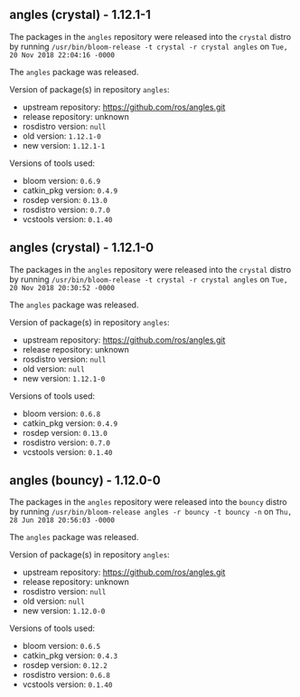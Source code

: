 ## angles (crystal) - 1.12.1-1

The packages in the `angles` repository were released into the `crystal` distro by running `/usr/bin/bloom-release -t crystal -r crystal angles` on `Tue, 20 Nov 2018 22:04:16 -0000`

The `angles` package was released.

Version of package(s) in repository `angles`:

- upstream repository: https://github.com/ros/angles.git
- release repository: unknown
- rosdistro version: `null`
- old version: `1.12.1-0`
- new version: `1.12.1-1`

Versions of tools used:

- bloom version: `0.6.9`
- catkin_pkg version: `0.4.9`
- rosdep version: `0.13.0`
- rosdistro version: `0.7.0`
- vcstools version: `0.1.40`


## angles (crystal) - 1.12.1-0

The packages in the `angles` repository were released into the `crystal` distro by running `/usr/bin/bloom-release -t crystal -r crystal angles` on `Tue, 20 Nov 2018 20:30:52 -0000`

The `angles` package was released.

Version of package(s) in repository `angles`:

- upstream repository: https://github.com/ros/angles.git
- release repository: unknown
- rosdistro version: `null`
- old version: `null`
- new version: `1.12.1-0`

Versions of tools used:

- bloom version: `0.6.8`
- catkin_pkg version: `0.4.9`
- rosdep version: `0.13.0`
- rosdistro version: `0.7.0`
- vcstools version: `0.1.40`


## angles (bouncy) - 1.12.0-0

The packages in the `angles` repository were released into the `bouncy` distro by running `/usr/bin/bloom-release angles -r bouncy -t bouncy -n` on `Thu, 28 Jun 2018 20:56:03 -0000`

The `angles` package was released.

Version of package(s) in repository `angles`:

- upstream repository: https://github.com/ros/angles.git
- release repository: unknown
- rosdistro version: `null`
- old version: `null`
- new version: `1.12.0-0`

Versions of tools used:

- bloom version: `0.6.5`
- catkin_pkg version: `0.4.3`
- rosdep version: `0.12.2`
- rosdistro version: `0.6.8`
- vcstools version: `0.1.40`


